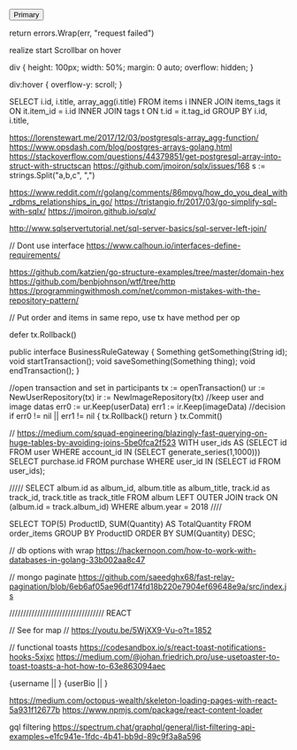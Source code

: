 <button class="py-2 px-4 shadow-md no-underline rounded-full bg-blue text-white font-sans font-semibold text-sm border-blue btn-primary hover:text-white hover:bg-blue-light focus:outline-none active:shadow-none mr-2">Primary</button>

return errors.Wrap(err, "request failed")

realize start
Scrollbar on hover

div {
height: 100px;
width: 50%;
margin: 0 auto;
overflow: hidden;
}

div:hover {
overflow-y: scroll;
}

SELECT i.id, i.title, array_agg(i.title)
FROM items i
INNER JOIN items_tags it
ON it.item_id = i.id
INNER JOIN tags t
ON t.id = it.tag_id
GROUP BY i.id, i.title,

https://lorenstewart.me/2017/12/03/postgresqls-array_agg-function/
https://www.opsdash.com/blog/postgres-arrays-golang.html
https://stackoverflow.com/questions/44379851/get-postgresql-array-into-struct-with-structscan
https://github.com/jmoiron/sqlx/issues/168
s := strings.Split("a,b,c", ",")

https://www.reddit.com/r/golang/comments/86mpvg/how_do_you_deal_with_rdbms_relationships_in_go/
https://tristangio.fr/2017/03/go-simplify-sql-with-sqlx/
https://jmoiron.github.io/sqlx/

http://www.sqlservertutorial.net/sql-server-basics/sql-server-left-join/

// Dont use interface
https://www.calhoun.io/interfaces-define-requirements/

https://github.com/katzien/go-structure-examples/tree/master/domain-hex
https://github.com/benbjohnson/wtf/tree/http
https://programmingwithmosh.com/net/common-mistakes-with-the-repository-pattern/

// Put order and items in same repo, use tx have method per op

defer tx.Rollback()

public interface BusinessRuleGateway {
Something getSomething(String id);
void startTransaction();
void saveSomething(Something thing);
void endTransaction();
}

//open transaction and set in participants
tx := openTransaction()
ur := NewUserRepository(tx)
ir := NewImageRepository(tx)
//keep user and image datas
err0 := ur.Keep(userData)
err1 := ir.Keep(imageData)
//decision
if err0 != nil || err1 != nil {
tx.Rollback()
return
}
tx.Commit()

// https://medium.com/squad-engineering/blazingly-fast-querying-on-huge-tables-by-avoiding-joins-5be0fca2f523
WITH user_ids AS
(SELECT id
FROM user
WHERE account_id IN
(SELECT generate_series(1,1000)))
SELECT purchase.id
FROM purchase
WHERE user_id IN
(SELECT id
FROM user_ids);
  
/////
SELECT
album.id as album_id,
album.title as album_title,
track.id as track_id,
track.title as track_title
FROM
album
LEFT OUTER JOIN
track
ON
(album.id = track.album_id)
WHERE
album.year = 2018
////

SELECT TOP(5) ProductID, SUM(Quantity) AS TotalQuantity
FROM order_items
GROUP BY ProductID
ORDER BY SUM(Quantity) DESC;

// db options with wrap
https://hackernoon.com/how-to-work-with-databases-in-golang-33b002aa8c47

// mongo paginate
https://github.com/saeedghx68/fast-relay-pagination/blob/6eb6af05ae96df174fd18b220e7904ef69648e9a/src/index.js

////////////////////////////////// REACT

// See for map
// https://youtu.be/5WjXX9-Vu-o?t=1852

// functional toasts
https://codesandbox.io/s/react-toast-notifications-hooks-5xjxc
https://medium.com/@johan.friedrich.pro/use-usetoaster-to-toast-toasts-a-hot-how-to-63e863094aec

<Profile>
  <ProfileName>{username || <SkeletonLine />}</ProfileName>
  <ProfileBio>{userBio || <SkeletonLine />}</ProfileBio>
</Profile>

https://medium.com/octopus-wealth/skeleton-loading-pages-with-react-5a931f12677b
https://www.npmjs.com/package/react-content-loader

gql filtering
https://spectrum.chat/graphql/general/list-filtering-api-examples~e1fc941e-1fdc-4b41-bb9d-89c9f3a8a596
